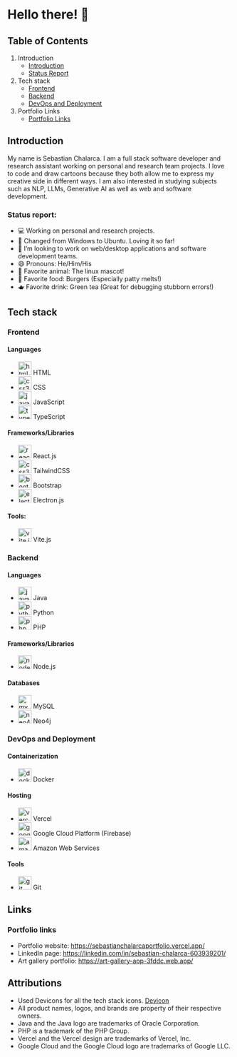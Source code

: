 # Hello there! 👋

## Table of Contents
1. Introduction
   - [Introduction](#introduction)
   - [Status Report](#status-report)
2. Tech stack
   - [Frontend](#frontend)
   - [Backend](#backend)
   - [DevOps and Deployment](#devops-and-deployment)
3. Portfolio Links
   - [Portfolio Links](#portfolio-links)
   

## Introduction
My name is Sebastian Chalarca. I am a full stack software developer and research assistant working on personal and research team projects. I love to code and draw cartoons because they both allow me to express my creative side in different ways. I am also interested in studying subjects such as NLP, LLMs, Generative AI as well as web and software development.

### Status report: 

- 💻 Working on personal and research projects.
- 🐧 Changed from Windows to Ubuntu. Loving it so far!
- 👯 I’m looking to work on web/desktop applications and software development teams.
- 😄 Pronouns: He/Him/His
- 🐧 Favorite animal: The linux mascot!
- 🍔 Favorite food: Burgers (Especially patty melts!)
- 🫖 Favorite drink: Green tea (Great for debugging stubborn errors!)

## Tech stack

### Frontend
#### Languages
- <img src="https://cdn.jsdelivr.net/gh/devicons/devicon/icons/html5/html5-original.svg" alt="html logo" width="30" height="30"/> HTML
- <img src="https://cdn.jsdelivr.net/gh/devicons/devicon/icons/css3/css3-original.svg" alt="css3 logo" width="30" height="30"/> CSS
- <img src="https://cdn.jsdelivr.net/gh/devicons/devicon/icons/javascript/javascript-original.svg" alt="javascript logo" width="30" height="30"/> JavaScript
- <img src="https://cdn.jsdelivr.net/gh/devicons/devicon@latest/icons/typescript/typescript-original.svg" alt="typescript logo" width="30" height="30"/> TypeScript
#### Frameworks/Libraries
- <img src="https://cdn.jsdelivr.net/gh/devicons/devicon/icons/react/react-original.svg" alt="react.js logo" width="30" height="30"/> React.js
- <img src="https://cdn.jsdelivr.net/gh/devicons/devicon/icons/tailwindcss/tailwindcss-original.svg" alt="css3 logo" width="30" height="30"/> TailwindCSS
- <img src="https://cdn.jsdelivr.net/gh/devicons/devicon/icons/bootstrap/bootstrap-original.svg" alt="bootstrap logo" width="30" height="30"/> Bootstrap
- <img src="https://cdn.jsdelivr.net/gh/devicons/devicon/icons/electron/electron-original.svg" alt="electron.js logo" width="30" height="30"/> Electron.js
#### Tools:
- <img src="https://cdn.jsdelivr.net/gh/devicons/devicon@latest/icons/vitejs/vitejs-original.svg" alt="vite.js logo" width="30" height="30"/> Vite.js        

### Backend
#### Languages
- <img src="https://cdn.jsdelivr.net/gh/devicons/devicon/icons/java/java-original.svg" alt="java logo" width="30" height="30"/> Java
- <img src="https://cdn.jsdelivr.net/gh/devicons/devicon/icons/python/python-original.svg" alt="python logo" width="30" height="30"/> Python
- <img src="https://cdn.jsdelivr.net/gh/devicons/devicon/icons/php/php-original.svg" alt="php logo" width="30" height="30"/> PHP
#### Frameworks/Libraries
- <img src="https://cdn.jsdelivr.net/gh/devicons/devicon@latest/icons/nodejs/nodejs-original.svg" alt="nodejs logo" width="30" height="30"/> Node.js
#### Databases
- <img src="https://cdn.jsdelivr.net/gh/devicons/devicon/icons/mysql/mysql-original.svg" alt="mysql logo" width="30" height="30"/> MySQL
- <img src="https://cdn.jsdelivr.net/gh/devicons/devicon/icons/neo4j/neo4j-original.svg" alt="neo4j logo" width="30" height="30"/> Neo4j

### DevOps and Deployment
#### Containerization
- <img src="https://cdn.jsdelivr.net/gh/devicons/devicon/icons/docker/docker-original.svg" alt="docker logo" width="30" height="30"/> Docker
#### Hosting
- <img src="https://cdn.jsdelivr.net/gh/devicons/devicon/icons/vercel/vercel-original.svg" alt="vercel logo" width="30" height="30"/> Vercel
- <img src="https://cdn.jsdelivr.net/gh/devicons/devicon@latest/icons/googlecloud/googlecloud-original.svg" alt="google cloud logo" width="30" height="30"/> Google Cloud Platform (Firebase)
- <img src="https://cdn.jsdelivr.net/gh/devicons/devicon@latest/icons/amazonwebservices/amazonwebservices-plain-wordmark.svg" alt="amazon web services logo" width="30" height="30"/> Amazon Web Services
#### Tools
- <img src="https://cdn.jsdelivr.net/gh/devicons/devicon@latest/icons/git/git-original.svg" alt="git logo" width="30" height="30"/> Git

## Links
### Portfolio links
- Portfolio website: https://sebastianchalarcaportfolio.vercel.app/
- LinkedIn page: https://linkedin.com/in/sebastian-chalarca-603939201/
- Art gallery portfolio: https://art-gallery-app-3fddc.web.app/

## Attributions
- Used Devicons for all the tech stack icons. [Devicon](https://devicon.dev/)
- All product names, logos, and brands are property of their respective owners.
- Java and the Java logo are trademarks of Oracle Corporation.
- PHP is a trademark of the PHP Group.
- Vercel and the Vercel design are trademarks of Vercel, Inc.
- Google Cloud and the Google Cloud logo are trademarks of Google LLC.
